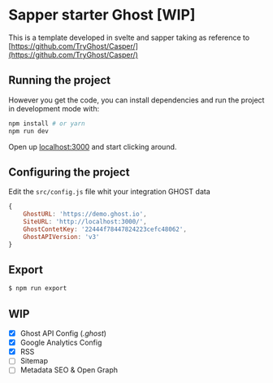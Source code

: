 # Sapper starter Ghost [WIP]

This is a template developed in svelte and sapper taking as reference to [https://github.com/TryGhost/Casper/](https://github.com/TryGhost/Casper/)


## Running the project

However you get the code, you can install dependencies and run the project in development mode with:

```bash
npm install # or yarn
npm run dev
```

Open up [localhost:3000](http://localhost:3000) and start clicking around.


## Configuring the project

Edit the `src/config.js` file whit your integration GHOST data

```javascript
{
    GhostURL: 'https://demo.ghost.io',
    SiteURL: 'http://localhost:3000/',
    GhostContetKey: '22444f78447824223cefc48062',
    GhostAPIVersion: 'v3'
}
```

## Export

```bash
$ npm run export

```

## WIP
- [X] Ghost API Config (*.ghost*)
- [X] Google Analytics Config
- [X] RSS
- [ ] Sitemap
- [ ] Metadata SEO & Open Graph
